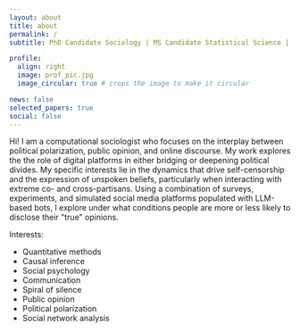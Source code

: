 ```yaml
---
layout: about
title: about
permalink: /
subtitle: PhD Candidate Sociology | MS Candidate Statistical Science | Computational Social Scientist

profile:
  align: right
  image: prof_pic.jpg
  image_circular: true # crops the image to make it circular

news: false 
selected_papers: true 
social: false 
---
```


Hi! I am a computational sociologist who focuses on the interplay between political polarization, public opinion, and online discourse. My work explores the the role of digital platforms in either bridging or deepening political divides. My specific interests lie in the dynamics that drive self-censorship and the expression of unspoken beliefs, particularly when interacting with extreme co- and cross-partisans. Using a combination of surveys, experiments, and simulated social media platforms populated with LLM-based bots, I explore under what conditions people are more or less likely to disclose their "true" opinions.

Interests:
- Quantitative methods
- Causal inference
- Social psychology
- Communication
- Spiral of silence
- Public opinion
- Political polarization
- Social network analysis
